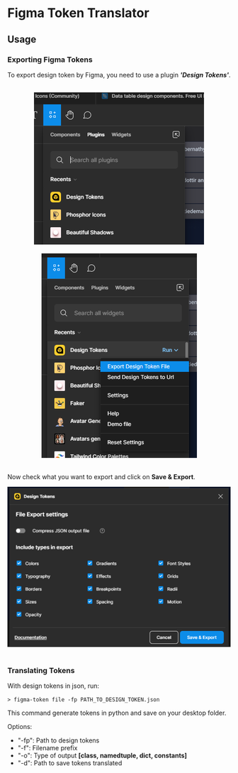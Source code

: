 # Figma Token Translator

## Usage

### Exporting Figma Tokens

To export design token by Figma, you need to use a plugin ***'Design Tokens'***.
<br>
<br>
<div align="center">
  <img src="docs/imgs/plugin.png">
</div>
<br>
<div align="center">
  <img src="docs/imgs/plugin-2.png">
</div>
<br>

Now check what you want to export and click on **Save & Export**.
<br>
<div align="center">
  <img src="docs/imgs/export-ui.png">
</div>
<br>

### Translating Tokens
With design tokens in json, run:
```
> figma-token file -fp PATH_TO_DESIGN_TOKEN.json
```

This command generate tokens in python and save on your desktop folder.

Options:
  - "-fp": Path to design tokens
  - "-f": Filename prefix
  - "-o": Type of output **[class, namedtuple, dict, constants]**
  - "-d": Path to save tokens translated
